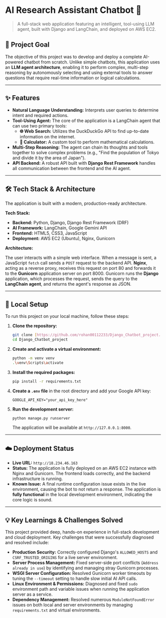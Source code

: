 # AI Research Assistant Chatbot 🤖

> A full-stack web application featuring an intelligent, tool-using LLM agent, built with Django and LangChain, and deployed on AWS EC2.

## 🎯 Project Goal

The objective of this project was to develop and deploy a complete AI-powered chatbot from scratch. Unlike simple chatbots, this application uses an **LLM agent architecture**, enabling it to perform complex, multi-step reasoning by autonomously selecting and using external tools to answer questions that require real-time information or logical calculations.

---

## ✨ Features

* **Natural Language Understanding:** Interprets user queries to determine intent and required actions.
* **Tool-Using Agent:** The core of the application is a LangChain agent that can use two primary tools:
    * **🌐 Web Search:** Utilizes the DuckDuckGo API to find up-to-date information on the internet.
    * **🧮 Calculator:** A custom tool to perform mathematical calculations.
* **Multi-Step Reasoning:** The agent can chain its thoughts and tools together to solve complex problems (e.g., "Find the population of Tokyo and divide it by the area of Japan").
* **API Backend:** A robust API built with **Django Rest Framework** handles all communication between the frontend and the AI agent.

---

## 🛠️ Tech Stack & Architecture

The application is built with a modern, production-ready architecture.

**Tech Stack:**
* **Backend:** Python, Django, Django Rest Framework (DRF)
* **AI Framework:** LangChain, Google Gemini API
* **Frontend:** HTML5, CSS3, JavaScript
* **Deployment:** AWS EC2 (Ubuntu), Nginx, Gunicorn

**Architecture:**

The user interacts with a simple web interface. When a message is sent, a JavaScript `fetch` call sends a `POST` request to the backend API. **Nginx**, acting as a reverse proxy, receives this request on port 80 and forwards it to the **Gunicorn** application server on port 8000. Gunicorn runs the **Django** application, which processes the request, sends the query to the **LangChain agent**, and returns the agent's response as JSON.

---

## 🚀 Local Setup

To run this project on your local machine, follow these steps:

1.  **Clone the repository:**
    ```bash
    git clone [https://github.com/rohan00112233/Django_Chatbot_project.git](https://github.com/rohan00112233/Django_Chatbot_project.git)
    cd Django_Chatbot_project
    ```

2.  **Create and activate a virtual environment:**
    ```bash
    python -m venv venv
    .\venv\Scripts\activate
    ```

3.  **Install the required packages:**
    ```bash
    pip install -r requirements.txt
    ```

4.  **Create a `.env` file** in the root directory and add your Google API key:
    ```
    GOOGLE_API_KEY="your_api_key_here"
    ```

5.  **Run the development server:**
    ```bash
    python manage.py runserver
    ```
    The application will be available at `http://127.0.0.1:8000`.

---

## ☁️ Deployment Status

* **Live URL:** `http://18.234.46.163`
* **Status:** The application is fully deployed on an AWS EC2 instance with Nginx and Gunicorn. The frontend loads correctly, and the backend infrastructure is running.
* **Known Issue:** A final runtime configuration issue exists in the live environment, causing the bot to not return a response. The application is **fully functional** in the local development environment, indicating the core logic is sound.

---

## 💡 Key Learnings & Challenges Solved

This project provided deep, hands-on experience in full-stack development and cloud deployment. Key challenges that were successfully diagnosed and resolved include:

* **Production Security:** Correctly configured Django's `ALLOWED_HOSTS` and `CSRF_TRUSTED_ORIGINS` for a live server environment.
* **Server Process Management:** Fixed server-side port conflicts (`Address already in use`) by identifying and managing stray Gunicorn processes.
* **WSGI Server Configuration:** Resolved Gunicorn worker timeouts by tuning the `--timeout` setting to handle slow initial AI API calls.
* **Linux Environment & Permissions:** Diagnosed and fixed `sudo` environment path and variable issues when running the application server as a service.
* **Dependency Management:** Resolved numerous `ModuleNotFoundError` issues on both local and server environments by managing `requirements.txt` and virtual environments.
